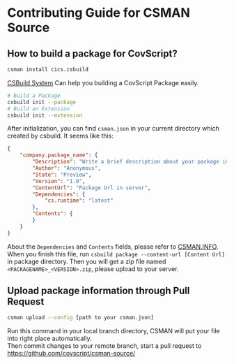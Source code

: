 # Contributing Guide for CSMAN Source
## How to build a package for CovScript?
```sh
csman install cics.csbuild
```
[CSBuild System](https://github.com/covscript/csbuild) Can help you building a CovScript Package easily.
```sh
# Build a Package
csbuild init --package
# Build an Extension
csbuild init --extension
```
After initialization, you can find `csman.json` in your current directory which created by csbuild. It seems like this:
```json
{
    "company.package_name": {
        "Description": "Write a brief description about your package in a line",
        "Author": "Anonymous",
        "State": "Preview",
        "Version": "1.0",
        "ContentUrl": "Package Url in server",
        "Dependencies": {
            "cs.runtime": "latest"
        },
        "Contents": {
        }
    }
}
```
About the `Dependencies` and `Contents` fields, please refer to [CSMAN.INFO](http://csman.info/).  
When you finish this file, run `csbuild package --content-url [Content Url]` in package directory. 
Then you will get a zip file named `<PACKAGENAME>_<VERSION>.zip`, please upload to your server.
## Upload package information through Pull Request
```sh
csman upload --config [path to your csman.json]
```
Run this command in your local branch directory, CSMAN will put your file into right place automatically.  
Then commit changes to your remote branch, start a pull request to https://github.com/covscript/csman-source/
